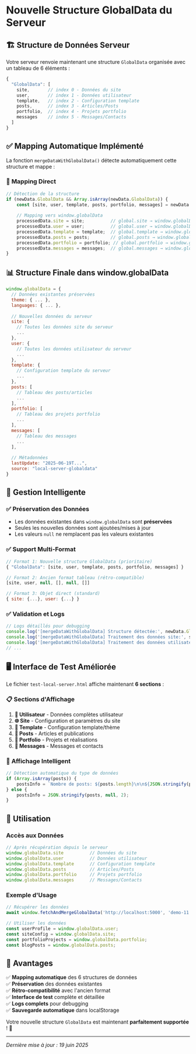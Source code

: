 # Nouvelle Structure GlobalData du Serveur

## 🏗️ **Structure de Données Serveur**

Votre serveur renvoie maintenant une structure `GlobalData` organisée avec un tableau de 6 éléments :

```javascript
{
  "GlobalData": [
    site,       // index 0 - Données du site
    user,       // index 1 - Données utilisateur  
    template,   // index 2 - Configuration template
    posts,      // index 3 - Articles/Posts
    portfolio,  // index 4 - Projets portfolio
    messages    // index 5 - Messages/Contacts
  ]
}
```

## ✅ **Mapping Automatique Implémenté**

La fonction `mergeDataWithGlobalData()` détecte automatiquement cette structure et mappe :

### 🎯 **Mapping Direct**
```javascript
// Détection de la structure
if (newData.GlobalData && Array.isArray(newData.GlobalData)) {
    const [site, user, template, posts, portfolio, messages] = newData.GlobalData;
    
    // Mapping vers window.globalData
    processedData.site = site;          // global.site → window.globalData.site
    processedData.user = user;          // global.user → window.globalData.user
    processedData.template = template;  // global.template → window.globalData.template
    processedData.posts = posts;        // global.posts → window.globalData.posts
    processedData.portfolio = portfolio; // global.portfolio → window.globalData.portfolio
    processedData.messages = messages;  // global.messages → window.globalData.messages
}
```

## 📊 **Structure Finale dans window.globalData**

```javascript
window.globalData = {
  // Données existantes préservées
  theme: { ... },
  languages: { ... },
  
  // Nouvelles données du serveur
  site: {
    // Toutes les données site du serveur
    ...
  },
  user: {
    // Toutes les données utilisateur du serveur
    ...
  },
  template: {
    // Configuration template du serveur
    ...
  },
  posts: [
    // Tableau des posts/articles
    ...
  ],
  portfolio: [
    // Tableau des projets portfolio
    ...
  ],
  messages: [
    // Tableau des messages
    ...
  ],
  
  // Métadonnées
  lastUpdate: "2025-06-19T...",
  source: "local-server-globaldata"
}
```

## 🔧 **Gestion Intelligente**

### ✅ **Préservation des Données**
- Les données existantes dans `window.globalData` sont **préservées**
- Seules les nouvelles données sont ajoutées/mises à jour
- Les valeurs `null` ne remplacent pas les valeurs existantes

### ✅ **Support Multi-Format**
```javascript
// Format 1: Nouvelle structure GlobalData (prioritaire)
{ "GlobalData": [site, user, template, posts, portfolio, messages] }

// Format 2: Ancien format tableau (rétro-compatible)
[site, user, null, [], null, []]

// Format 3: Objet direct (standard)
{ site: {...}, user: {...} }
```

### ✅ **Validation et Logs**
```javascript
// Logs détaillés pour debugging
console.log('[mergeDataWithGlobalData] Structure détectée:', newData.GlobalData);
console.log('[mergeDataWithGlobalData] Traitement des données site:', site);
console.log('[mergeDataWithGlobalData] Traitement des données utilisateur:', user);
// ...
```

## 🖥️ **Interface de Test Améliorée**

Le fichier `test-local-server.html` affiche maintenant **6 sections** :

### 📋 **Sections d'Affichage**
1. **👤 Utilisateur** - Données complètes utilisateur
2. **🌐 Site** - Configuration et paramètres du site
3. **🎨 Template** - Configuration template/thème
4. **📝 Posts** - Articles et publications
5. **💼 Portfolio** - Projets et réalisations
6. **💬 Messages** - Messages et contacts

### 🎯 **Affichage Intelligent**
```javascript
// Détection automatique du type de données
if (Array.isArray(posts)) {
    postsInfo = `Nombre de posts: ${posts.length}\n\n${JSON.stringify(posts, null, 2)}`;
} else {
    postsInfo = JSON.stringify(posts, null, 2);
}
```

## 🚀 **Utilisation**

### **Accès aux Données**
```javascript
// Après récupération depuis le serveur
window.globalData.site          // Données du site
window.globalData.user          // Données utilisateur
window.globalData.template      // Configuration template
window.globalData.posts         // Articles/Posts
window.globalData.portfolio     // Projets portfolio
window.globalData.messages      // Messages/Contacts
```

### **Exemple d'Usage**
```javascript
// Récupérer les données
await window.fetchAndMergeGlobalData('http://localhost:5000', 'demo-11');

// Utiliser les données
const userProfile = window.globalData.user;
const siteConfig = window.globalData.site;
const portfolioProjects = window.globalData.portfolio;
const blogPosts = window.globalData.posts;
```

## 🎉 **Avantages**

✅ **Mapping automatique** des 6 structures de données  
✅ **Préservation** des données existantes  
✅ **Rétro-compatibilité** avec l'ancien format  
✅ **Interface de test** complète et détaillée  
✅ **Logs complets** pour debugging  
✅ **Sauvegarde automatique** dans localStorage  

Votre nouvelle structure `GlobalData` est maintenant **parfaitement supportée** ! 🎯

---

*Dernière mise à jour : 19 juin 2025*
